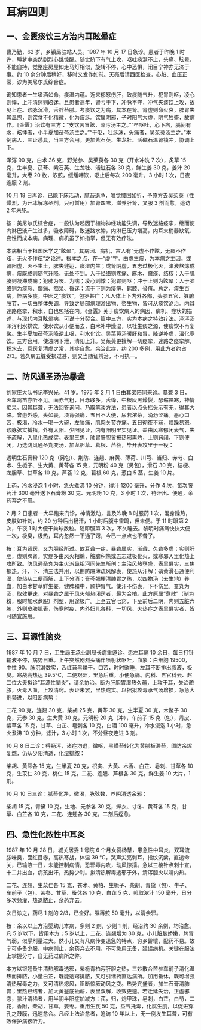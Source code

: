 # 耳病四则

## 一、金匮痰饮三方治内耳眩晕症

曹乃勤，62 岁，乡镇局驻站人员。1987 年 10 月 17 日急诊。患者于昨晚 1 时许，睡梦中突然剧烈心跳惊醒。随觉脐下有气上攻，呕吐痰涎不止，头痛、眩晕，不能自持，觉整座房屋如走马灯相似，旋转不停，心中恐惧，闭目宁神亦无济于事。约 10 余分钟后稍好，移时又发作如前。天亮后请西医检查，心脏、血压正常，诊为美尼尔氏综合症。

询知患者一生嗜酒如命，痰湿内蕴。近来郁怒伤肝，致痰随气升，犯胃则呕，凌心则悸，上冲清窍则眩迷。且患者高年，肾亏于下，冲脉不守，冲气夹痰饮上攻，故见上症。诊脉沉滑，舌胖苔腻。考痰饮之为病，其本在肾。肾虚则命火哀，脾胃失其温煦，则饮食不化精微，化为痰涎。饮属阴邪，子时阳气大虚，阴气独盛，故病作。《金匮》治饮有三方：“支饮苦冒眩，泽泻汤主之。”“卒呕吐，心下痞，膈间有水，眩悸者，小半夏加茯苓汤主之。”“干呕，吐涎沫，头痛者，吴茱萸汤主之。”本例病人，三证悉具，当三方合用。更加紫石英、生龙牡、活磁石温肾镇冲，协调上下。

泽泻 90 克，白术 36 克，野党参、吴茱萸各 30 克（开水冲洗 7 次），炙草 15 克，生半夏、茯苓、紫石英、生龙牡、活磁石各 30 克，鲜生姜 30 克，姜汁 20 毫升，大枣 20 枚，浓煎，缓缓呷饮，呕止后每次 200 毫升，3 小时 1 次，日夜连服 2 剂。

10 月 18 日再诊，已能下床活动，腻苔退净，唯觉腰困如折，予原方去吴茱萸（性燥烈，为开冰解冻圣剂，只可暂用）加肾四味，滋养肝肾，又服 3 剂而愈，追访 2 年未犯。

按：美尼尔氏综合症，一般认为起因于植物神经功能失调，导致迷路痉挛，继而使内淋巴液产生过多，吸收障碍，致迷路水肿，内淋巴压力增高，内耳末梢器缺氧、变性而成本病。病理、病机虽了如指掌，但无有效疗法。

本病相当于祖国医学之“眩晕”。其病因、病机，古人有“无虚不作眩，无痰不作眩，无火不作眩”之论述。根本之点，在一“虚”字。由虚生痰，为本病之主因。或肾阳虚，火不生土，脾失健运，痰湿内生；或肾阴虚，五志过极化火，津液熬炼成病，痰既成则随气升降，无处不到。入于经络则疼痛、麻木、瘫痪、结核；入于肌腠则凝滞成痈；犯肺为咳、为喘；凌心则悸；犯胃则呕；冲于上则为眩晕；入于脑络则为痰厥、癫痫、痴呆、昏迷；流于下则为痿痹、鹤膝、骨疽。总之，痰生百病，怪病多痰。中医之“痰饮”，包罗甚广；凡人体上下内外各部，头脑五官，脏腑肢节，一切由整体失调，导致之局部病理渗出物、赘生物，皆可从痰饮沦治。内耳迷路痉挛、积水，自也包括在内。《金匮》关于痰饮病人的病因、病机、症状的描述，与现代内耳眩晕病，可说十分契合。篇中三方，实为本病之特效疗法。泽泻汤泽泻利水排饮，使水饮从小便而去，白术补中燥湿，以杜生痰之源，使痰饮不再复聚。生半夏加茯苓汤降逆止呕，利水化饮。吴菜萸汤暖肝和胃，降逆补虚，温化寒饮。三方合用，使浊阴下泄，清阳上升。吴茱萸更擅解一切痉挛，迷路之痉挛解，积水去，耳窍复清虚之常，其症自愈。余治此症，约 200 多例，用此方者约占 2/3。若久病五脏受损过甚，则又当随证辨治，不可执一。

## 二、防风通圣汤治暴聋

刘家庄大队书记李兴光，41 岁。1975 年 2 月 1 日由其弟陪同来诊。暴聋 3 日，火车鸣笛亦听不见。面赤气粗，目赤眵多。舌绛，中根灰黑燥裂，瑟缩畏寒，神情痴呆。因其耳聋，无法回答询问。乃取笔谈方法，患者以点头摇头示有无，得其大略。曾患外感，头如裹，项背强痛，五日不大便，尿若浓茶，滴沥涩痛。恶心口苦，极渴，冷水一喝一大碗，左胁痛，肌肉关节亦痛。五日彻夜不寐，烦躁易怒。诊脉弦实搏指。外有太阳、少阳见证，内有阳明里实见证。盖由风寒郁闭表气，失予疏解，入里化热成实。表里三焦，肺胃肝胆皆被热邪熏灼，上则窍闭，下则便闭，乃选防风通圣丸变汤，加龙胆草、葛根、芦荟，毕开表攻里于一役：

透明生石膏粉 120 克（另包）、荆防、连翘、麻黄、薄荷、川芎、当归、赤芍、白术、生栀子、生大黄、黄芩各 15 克，元明粉 40 克（另包），滑石 30 克，桔梗、龙胆草、甘草各 10 克，芦荟 12 克，葛根 60 克，葱白 5 茎，生姜 10 片。

上药，冷水浸泡 1 小时，急火煮沸 10 分钟，得汁 1200 毫升，分作 4 次，每次服药汁 300 毫升送下石膏粉 30 克、元明粉 10 克，3 小时 1 次，待汗出、便通，余药弃之不用。

2 月 2 日患者一大早跑来门诊，神情激动，言及昨晚 8 时服药 1 次，混身躁热，皮肤如针刺，约 20 分钟后出畅汗，1 小时后腹中雷鸣，但未便。于 11 时眼第 2 次，午夜 1 时大便干粪球数粒。随即服第 3 次，不久睡去。黎明时痛痛快快大便一次，极臭，极热，耳内忽然一下通了窍，今已一点点也不聋了。

按：耳为肾窍，又为胆经所过。故耳聋一症，暴聋属实，渐聋、久聋多虚；实则肝胆，虚则脾肾。实症多由风火相煽，脏腑积热或五志过极化火，或寒邪入里化热上攻所致。防风通圣丸为主火派鼻祖河间先生所创：主治风热壅盛，表里俱实，三焦郁热。汗、下、清三法并用，以荆防麻薄疏风解表，使热从汗解；硝黄滑石通便利湿，使热从二便而解，上下分消；膏芩翘梗清肺胃之热，以四物汤（去生地）养血，加白术甘草鲜生姜，健脾和中，顾护胃气。使汗不伤表，下不伤里。变丸为汤，取效更速，对暴聋之属于风火郁热闭窍者，最为合拍。此方原属“煮散”（制为粉，服时加水煮服）剂型，用途极广。上至五官七窍，下至前后二阴，内则五脏六腑，外则皮肤肌表，伤寒时疫，内外妇儿各科，一切风、火热症之表里俱实者，皆可随宜施用。

## 三、耳源性脑炎

1987 年 10 月 7 日，卫生局王承业副局长病重邀诊。患左耳痛 10 余日，每日打针输液不停，病势日重。上午突然剧烈头痛伴喷射状呕吐，血象：白细胞 19500，中性 90。脉沉滑数实，舌红苔黑燥干。口苦，时时欲睡，左耳不断排出脓液，极臭。寒战高热达 39.5°C，二便艰涩，里急后重，小便急痛。内科、五官科云、赵二位大夫拟诊“耳源性脑炎”，请余协治。断为肝胆胃湿热久蕴，上攻于耳，失治酿脓，火毒入血，上攻清窍。表证未罢，里热成实。以拙拟攻毒承气汤增损，急急大剂频进，以阻断病势：

二花 90 克，连翘 30 克，柴胡 25 克，黄芩 30 克，生半夏 30 克，木鳖子 30 克，元参 30 克，生大黄 30 克，元明粉 20 克（冲），车前子 15 克（包），丹皮、紫草各 15 克，甘草、白芷、皂刺各 10 克，白酒 100 毫升，冷水浸泡 1 小时，急火煮沸 10 分钟，滤汁，3 小时 1 次，不分昼夜连进 3 剂。

10 月 8 日二诊：得畅泻，诸症均退，微呕，黑燥苔转化为黄腻板滞苔，须防余烬复燃，仍从少阳清透，化湿排脓：

柴胡、黄芩各 15 克，生半夏 20 克，枳实、大黄、木香、白芷、皂刺、甘草各 10 克，生苡仁 30 克，桃仁 15 克，二花、连翘、芦根各 30 克，鲜生姜 10 大片，1 剂。

10 月 10 日三诊：腻苔化净，微渴，脉弦数，养阴清透余邪：

柴胡 15 克，青黛 10 克，生地、元参各 30 克，蝉衣、寸冬、黄芩各 15 克，甘草、白芷各 10 克，二花、连翘各 30 克，二剂后痊愈。

## 四、急性化脓性中耳炎

1987 年 10 月 28 日，城关居委 1 号院 6 个月女婴杨慧，患急性中耳炎，双耳流脓味臭，面红目赤，高热寒战，体温 39 °C，哭声尖亮刺耳，指纹沉紫，直透命关，已输液一日，未能控制病情，恐邪毒内攻，动风惊搐。急以三棱针点刺十宣，十二井出血，病孩出汗，热势少刹。拟清热解毒透邪于外，清泻胆火以靖内热。

二花、连翘、生苡仁各 15 克，苍术、黄柏、生栀子、柴胡、青黛（包）、牛子、车前子（包）、苦参、甘草、蚤休各 10 克，白芷 5 克，煎取浓汁 150 毫升，日分多次频灌，热退脓止，余药弃去。

次日诊之，药尽 1 剂的 2/3，已全好。嘱再煎 50 毫升，以清余邪。

按：余以以上方治婴幼儿本病，多则 2 剂，少则 1 剂，经治约 30 余例，均治愈。凡 5 岁以下，皆用本方；5 岁以上，二花、连翘增为 30 克，小儿脏腑娇嫩，脾胃气弱，似乎剂量过大。然小儿又有凡病传变迅急的特点，穷乡僻壤，配药不易。故宁可多备少服，中病则止，余药弃去不用，不可急用无备，延误病机。关键在服法上掌握分寸，自无药过病所之弊。

本方以银翘蚤牛清热解毒透邪，柴栀青柏泻肝胆之热，三妙散合苦参车前子清化湿热而排脓，小量白芷，既能透窍排脓，又可引诸药直达病所。加用蚤休，既可增强清热解毒之力，又可清热熄风，阻断惊厥动风之变。热势亢盛者，加生石膏清肺胃；里热已结者，加大黄釜底抽薪，表里双解，收效更速。若迁延失治，正虚邪恋，脓汁清稀者，用半阴半阳症加减方：芪，归，炮甲珠，皂刺，白芷，白芍，二花，香附，柴胡，甘草，姜枣。重用生芪 50 克，益气托毒，化腐生肌，以促进穿孔之鼓膜，迅速愈合。凡经上法治愈者，追访 10 年以上，无一例发生耳聋，可有效保护病孩听力。